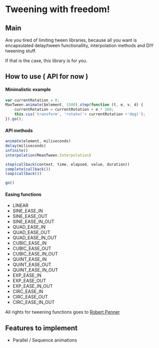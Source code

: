 # Tweening with freedom!

## Main 

Are you tired of limiting tween libraries, because all you want is encapsulated delay/tween functionallity, interpolation methods and DIY tweening stuff.

If that is the case, this library is for you.

## How to use ( API for now )

#### Minimalistic example
```javascript
var currentRotation = 0;
MaxTween.animate($element, 1500).step(function (t, e, v, d) {
    currentRotation = currentRotation + e * 360;
    this.css('transform', 'rotate('+ currentRotation +'deg)');
}).go();
```

#### API methods
```javascript
animate(element, miliseconds)
delay(miliseconds)
infinite()
interpolation(MeanTween.Interpolation)

step(callback(context, time, elapsed, value, duration))
complete(callback())
loop(callback())

go()
```

#### Easing functions
- LINEAR
- SINE_EASE_IN
- SINE_EASE_OUT
- SINE_EASE_IN_OUT
- QUAD_EASE_IN
- QUAD_EASE_OUT
- QUAD_EASE_IN_OUT
- CUBIC_EASE_IN
- CUBIC_EASE_OUT
- CUBIC_EASE_IN_OUT
- QUINT_EASE_IN
- QUINT_EASE_OUT
- QUINT_EASE_IN_OUT
- EXP_EASE_IN
- EXP_EASE_OUT
- EXP_EASE_IN_OUT
- CIRC_EASE_IN
- CIRC_EASE_OUT
- CIRC_EASE_IN_OUT

All rights for tweening functions goes to [Robert Penner](www.robertpenner.com)

## Features to implement

- Parallel / Sequence animations